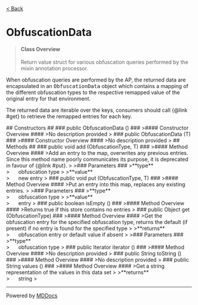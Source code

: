 [< Back](../README.md)
# ObfuscationData #
>#### Class Overview ####
>Return value struct for various obfuscation queries performed by the mixin
 annotation processor.
 
 <p>When obfuscation queries are performed by the AP, the returned data are
 encapsulated in an <tt>ObfuscationData</tt> object which contains a mapping
 of the different obfuscation types to the respective remapped value of the
 original entry for that environment.</p>
 
 <p>The returned data are iterable over the keys, consumers should call
 {@link #get} to retrieve the remapped entries for each key.</p>
## Constructors ##
### public ObfuscationData () ###
>#### Constructor Overview ####
>No description provided
>
### public ObfuscationData (T) ###
>#### Constructor Overview ####
>No description provided
>
## Methods ##
### public void add (ObfuscationType, T) ###
>#### Method Overview ####
>Add an entry to the map, overwrites any previous entries. Since this
 method name poorly communicates its purpose, it is deprecated in favour
 of {@link #put}.
>
>### Parameters ###
>**type**<br />
>&nbsp;&nbsp;&nbsp;&nbsp;&nbsp;&nbsp;obfuscation type
>
>**value**<br />
>&nbsp;&nbsp;&nbsp;&nbsp;&nbsp;&nbsp;new entry
>
### public void put (ObfuscationType, T) ###
>#### Method Overview ####
>Put an entry into this map, replaces any existing entries.
>
>### Parameters ###
>**type**<br />
>&nbsp;&nbsp;&nbsp;&nbsp;&nbsp;&nbsp;obfuscation type
>
>**value**<br />
>&nbsp;&nbsp;&nbsp;&nbsp;&nbsp;&nbsp;entry
>
### public boolean isEmpty () ###
>#### Method Overview ####
>Returns true if this store contains no entries
>
### public Object get (ObfuscationType) ###
>#### Method Overview ####
>Get the obfuscation entry for the specified obfuscation type, returns the
 default (if present) if no entry is found for the specified type
>
>**returns**<br />
>&nbsp;&nbsp;&nbsp;&nbsp;&nbsp;&nbsp;obfuscation entry or default value if absent
>
>### Parameters ###
>**type**<br />
>&nbsp;&nbsp;&nbsp;&nbsp;&nbsp;&nbsp;obfuscation type
>
### public Iterator iterator () ###
>#### Method Overview ####
>No description provided
>
### public String toString () ###
>#### Method Overview ####
>No description provided
>
### public String values () ###
>#### Method Overview ####
>Get a string representation of the values in this data set
>
>**returns**<br />
>&nbsp;&nbsp;&nbsp;&nbsp;&nbsp;&nbsp;string
>

---
Powered by [MDDocs](https://github.com/VRCube/MDDocs)